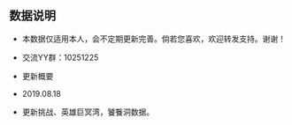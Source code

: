 ## 数据说明

 * 本数据仅适用本人，会不定期更新完善。倘若您喜欢，欢迎转发支持。谢谢！
 * 交流YY群：10251225
 
 * 更新概要
 * 2019.08.18
 * 更新挑战、英雄巨冥湾，饕餮洞数据。